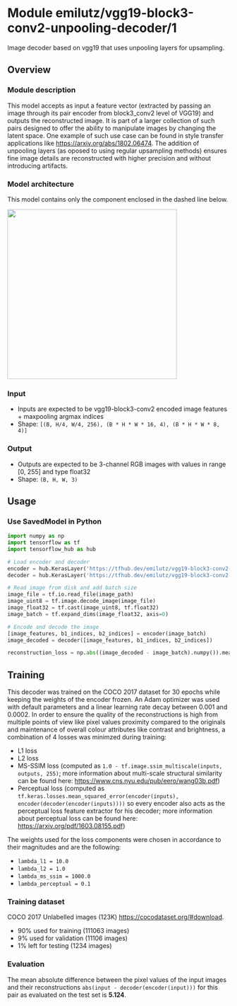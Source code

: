 # Module emilutz/vgg19-block3-conv2-unpooling-decoder/1

Image decoder based on vgg19 that uses unpooling layers for upsampling.

<!-- asset-path: https://storage.googleapis.com/vgg19-with-unpooling/vgg19-block3-conv2/decoder.tar.gz -->
<!-- module-type: image-feature-vector -->
<!-- task: image-feature-vector -->
<!-- fine-tunable: true -->
<!-- dataset: coco-2017 -->
<!-- format: saved_model_2 -->
<!-- network-architecture: vgg-style -->
<!-- license: MIT -->

## Overview

### Module description

This model accepts as input a feature vector (extracted by passing an image through its pair encoder from block3_conv2 level of VGG19) and outputs the reconstructed image. It is part of a larger collection of such pairs designed to offer the ability to manipulate images by changing the latent space. One example of such use case can be found in style transfer applications like https://arxiv.org/abs/1802.06474. The addition of unpooling layers (as oposed to using regular upsampling methods) ensures fine image details are reconstructed with higher precision and without introducing artifacts.

### Model architecture

This model contains only the component enclosed in the dashed line below.

<img src="https://storage.googleapis.com/vgg19-with-unpooling/vgg19-block3-conv2/decoder.png" height="384">

### Input

*   Inputs are expected to be vgg19-block3-conv2 encoded image features + maxpooling argmax indices
*   Shape: `[(B, H/4, W/4, 256), (B * H * W * 16, 4), (B * H * W * 8, 4)]`

### Output

*   Outputs are expected to be 3-channel RGB images with values in range [0, 255] and type float32
*   Shape: `(B, H, W, 3)`

## Usage

### Use SavedModel in Python

```python
import numpy as np
import tensorflow as tf
import tensorflow_hub as hub

# Load encoder and decoder
encoder = hub.KerasLayer('https://tfhub.dev/emilutz/vgg19-block3-conv2-unpooling-encoder/1') # external model
decoder = hub.KerasLayer('https://tfhub.dev/emilutz/vgg19-block3-conv2-unpooling-decoder/1') # this model

# Read image from disk and add batch size
image_file = tf.io.read_file(image_path)
image_uint8 = tf.image.decode_image(image_file)
image_float32 = tf.cast(image_uint8, tf.float32)
image_batch = tf.expand_dims(image_float32, axis=0)

# Encode and decode the image
[image_features, b1_indices, b2_indices] = encoder(image_batch)
image_decoded = decoder([image_features, b1_indices, b2_indices])

reconstruction_loss = np.abs((image_decoded - image_batch).numpy()).mean()
```

## Training

This decoder was trained on the COCO 2017 dataset for 30 epochs while keeping the weights of the encoder frozen. An Adam optimizer was used with default parameters and a linear learning rate decay between 0.001 and 0.0002. In order to ensure the quality of the reconstructions is high from multiple points of view like pixel values proximity compared to the originals and maintenance of overall colour attributes like contrast and brightness, a combination of 4 losses was minimzed during training:
- L1 loss
- L2 loss
- MS-SSIM loss (computed as `1.0 - tf.image.ssim_multiscale(inputs, outputs, 255)`; more information about multi-scale structural similarity can be found here: https://www.cns.nyu.edu/pub/eero/wang03b.pdf)
- Perceptual loss (computed as `tf.keras.losses.mean_squared_error(encoder(inputs), encoder(decoder(encoder(inputs))))` so every encoder also acts as the perceptual loss feature extractor for his decoder; more information about perceptual loss can be found here: https://arxiv.org/pdf/1603.08155.pdf)

The weights used for the loss components were chosen in accordance to their magnitudes and are the following:
- `lambda_l1 = 10.0`
- `lambda_l2 = 1.0`
- `lambda_ms_ssim = 1000.0`
- `lambda_perceptual = 0.1`

### Training dataset

COCO 2017 Unlabelled images (123K) https://cocodataset.org/#download.
- 90% used for training (111063 images)
- 9% used for validation (11106 images)
- 1% left for testing (1234 images)

### Evaluation

The mean absolute difference between the pixel values of the input images and their reconstructions `abs(input - decoder(encoder(input)))` for this pair as evaluated on the test set is **5.124**. 
